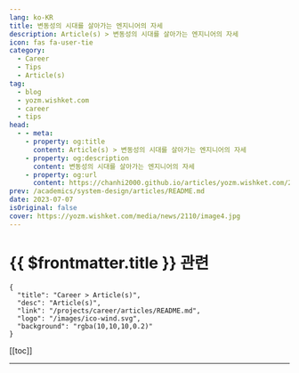 ```yaml
---
lang: ko-KR
title: 변동성의 시대를 살아가는 엔지니어의 자세
description: Article(s) > 변동성의 시대를 살아가는 엔지니어의 자세
icon: fas fa-user-tie
category: 
  - Career
  - Tips
  - Article(s)
tag: 
  - blog
  - yozm.wishket.com
  - career
  - tips
head:
  - - meta:
    - property: og:title
      content: Article(s) > 변동성의 시대를 살아가는 엔지니어의 자세
    - property: og:description
      content: 변동성의 시대를 살아가는 엔지니어의 자세
    - property: og:url
      content: https://chanhi2000.github.io/articles/yozm.wishket.com/2110.html
prev: /academics/system-design/articles/README.md
date: 2023-07-07
isOriginal: false
cover: https://yozm.wishket.com/media/news/2110/image4.jpg
---
```


# {{ $frontmatter.title }} 관련

```component VPCard
{
  "title": "Career > Article(s)",
  "desc": "Article(s)",
  "link": "/projects/career/articles/README.md",
  "logo": "/images/ico-wind.svg",
  "background": "rgba(10,10,10,0.2)"
}
```

[[toc]]

---

<SiteInfo
  name="변동성의 시대를 살아가는 엔지니어의 자세 | 요즘IT"
  desc="코드는 현실 세계를 반영해야 합니다. 비즈니스의 요구 사항과 사람은 컴퓨터의 작동 방식대로 움직이지 않습니다. 비즈니스를 코드로 구현하기 위해 분투하고 있는 다양한 프로그래머의 고민, 문제 해결, 성장 이야기를 들어보고자 합니다. 앞으로 인터뷰나 에세이 등 다양한 형식을 통해 코딩과 비즈니스의 관계를 톺아보려 합니다. 시리즈 두 번째로, 백명석 케이타운포유(이하 케타포) CTO를 만났습니다."
  url="https://yozm.wishket.com/magazine/detail/2110/"
  logo="https://yozm.wishket.com/static/renewal/img/global/gnb_yozmit.svg"
  preview="https://yozm.wishket.com/media/news/2110/image4.jpg"/>

<!-- TODO: 작성 -->

